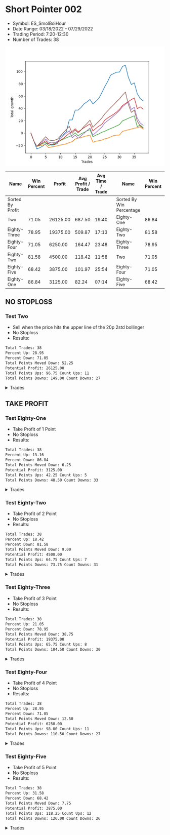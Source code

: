 # Short Pointer 002 
- Symbol: ES_SmolBoiHour
- Date Range: 03/18/2022 - 07/29/2022
- Trading Period: 7:20-12:30
- Number of Trades: 38

![Plot](ShortPointer002ES_SmolBoiHour.png)

| Name | Win Percent | Profit | Avg Profit / Trade | Avg Time / Trade |      | Name | Win Percent | Profit | Avg Profit / Trade | Avg Time / Trade |
| ---- | ----------- | ------ | ------------------ | ---------------- | ---- | ---- | ----------- | ------ | ------------------ | ---------------- |
| Sorted By <br> Profit | | | | | | Sorted By <br> Win Percentage ||||
| Two | 71.05 | 26125.00 | 687.50 | 19:40 |     | Eighty-One | 86.84 | 3125.00 | 82.24 | 07:14 |
| Eighty-Three | 78.95 | 19375.00 | 509.87 | 17:13 |     | Eighty-Two | 81.58 | 4500.00 | 118.42 | 11:58 |
| Eighty-Four | 71.05 | 6250.00 | 164.47 | 23:48 |     | Eighty-Three | 78.95 | 19375.00 | 509.87 | 17:13 |
| Eighty-Two | 81.58 | 4500.00 | 118.42 | 11:58 |     | Two | 71.05 | 26125.00 | 687.50 | 19:40 |
| Eighty-Five | 68.42 | 3875.00 | 101.97 | 25:54 |     | Eighty-Four | 71.05 | 6250.00 | 164.47 | 23:48 |
| Eighty-One | 86.84 | 3125.00 | 82.24 | 07:14 |     | Eighty-Five | 68.42 | 3875.00 | 101.97 | 25:54 |

## NO STOPLOSS

### Test Two
* Sell when the price hits the upper line of the 20p 2std bollinger
* No Stoploss
* Results:
```
Total Trades: 38
Percent Up: 28.95
Percent Down: 71.05
Total Points Moved Down: 52.25
Potential Profit: 26125.00
Total Points Ups: 96.75 Count Ups: 11
Total Points Downs: 149.00 Count Downs: 27
```

<details><summary>Trades</summary>

<code>In: 2022-03-18 12:13:00		Out: 2022-03-18 12:46:00		Total Position Time: 33:00		Total Move Down: -12.75		Total to Date: -12.75</code> <br />
<code>In: 2022-03-24 08:09:00		Out: 2022-03-24 09:03:10		Total Position Time: 54:10		Total Move Down: -13.00		Total to Date: -25.75</code> <br />
<code>In: 2022-03-25 11:34:00		Out: 2022-03-25 12:00:55		Total Position Time: 26:55		Total Move Down: 1.75		Total to Date: -24.00</code> <br />
<code>In: 2022-03-25 11:57:00		Out: 2022-03-25 12:00:55		Total Position Time: 03:55		Total Move Down: 2.75		Total to Date: -21.25</code> <br />
<code>In: 2022-03-29 08:53:00		Out: 2022-03-29 09:01:40		Total Position Time: 08:40		Total Move Down: 3.75		Total to Date: -17.50</code> <br />
<code>In: 2022-03-29 12:15:00		Out: 2022-03-29 12:27:50		Total Position Time: 12:50		Total Move Down: 0.75		Total to Date: -16.75</code> <br />
<code>In: 2022-03-31 07:39:00		Out: 2022-03-31 08:08:30		Total Position Time: 29:30		Total Move Down: -3.00		Total to Date: -19.75</code> <br />
<code>In: 2022-04-04 11:50:00		Out: 2022-04-04 12:03:40		Total Position Time: 13:40		Total Move Down: 0.75		Total to Date: -19.00</code> <br />
<code>In: 2022-04-04 11:57:00		Out: 2022-04-04 12:03:40		Total Position Time: 06:40		Total Move Down: 2.00		Total to Date: -17.00</code> <br />
<code>In: 2022-04-06 11:06:00		Out: 2022-04-06 11:08:10		Total Position Time: 02:10		Total Move Down: 11.25		Total to Date: -5.75</code> <br />
<code>In: 2022-04-20 10:50:00		Out: 2022-04-20 11:13:55		Total Position Time: 23:55		Total Move Down: 3.25		Total to Date: -2.50</code> <br />
<code>In: 2022-04-25 09:29:00		Out: 2022-04-25 10:01:20		Total Position Time: 32:20		Total Move Down: 4.25		Total to Date: 1.75</code> <br />
<code>In: 2022-04-26 10:02:00		Out: 2022-04-26 10:22:20		Total Position Time: 20:20		Total Move Down: 19.50		Total to Date: 21.25</code> <br />
<code>In: 2022-04-28 10:42:00		Out: 2022-04-28 11:15:40		Total Position Time: 33:40		Total Move Down: -0.00		Total to Date: 21.25</code> <br />
<code>In: 2022-05-04 11:07:00		Out: 2022-05-04 11:07:40		Total Position Time: 00:40		Total Move Down: 16.00		Total to Date: 37.25</code> <br />
<code>In: 2022-05-24 10:48:00		Out: 2022-05-24 11:01:50		Total Position Time: 13:50		Total Move Down: -0.00		Total to Date: 37.25</code> <br />
<code>In: 2022-05-24 10:58:00		Out: 2022-05-24 11:01:50		Total Position Time: 03:50		Total Move Down: 4.25		Total to Date: 41.50</code> <br />
<code>In: 2022-05-24 11:42:00		Out: 2022-05-24 11:43:50		Total Position Time: 01:50		Total Move Down: 6.00		Total to Date: 47.50</code> <br />
<code>In: 2022-05-25 10:40:00		Out: 2022-05-25 10:52:10		Total Position Time: 12:10		Total Move Down: 3.00		Total to Date: 50.50</code> <br />
<code>In: 2022-05-26 10:12:00		Out: 2022-05-26 10:22:35		Total Position Time: 10:35		Total Move Down: 4.00		Total to Date: 54.50</code> <br />
<code>In: 2022-05-27 12:03:00		Out: 2022-05-27 12:36:55		Total Position Time: 33:55		Total Move Down: -7.25		Total to Date: 47.25</code> <br />
<code>In: 2022-06-01 12:19:00		Out: 2022-06-01 12:30:05		Total Position Time: 11:05		Total Move Down: 4.25		Total to Date: 51.50</code> <br />
<code>In: 2022-06-07 11:38:00		Out: 2022-06-07 11:43:25		Total Position Time: 05:25		Total Move Down: 4.75		Total to Date: 56.25</code> <br />
<code>In: 2022-06-09 08:47:00		Out: 2022-06-09 09:11:05		Total Position Time: 24:05		Total Move Down: 9.00		Total to Date: 65.25</code> <br />
<code>In: 2022-06-15 11:02:00		Out: 2022-06-15 11:03:05		Total Position Time: 01:05		Total Move Down: 10.00		Total to Date: 75.25</code> <br />
<code>In: 2022-06-17 08:21:00		Out: 2022-06-17 08:45:15		Total Position Time: 24:15		Total Move Down: 8.50		Total to Date: 83.75</code> <br />
<code>In: 2022-06-17 08:35:00		Out: 2022-06-17 08:45:15		Total Position Time: 10:15		Total Move Down: 10.25		Total to Date: 94.00</code> <br />
<code>In: 2022-06-29 12:20:00		Out: 2022-06-29 12:35:20		Total Position Time: 15:20		Total Move Down: 2.50		Total to Date: 96.50</code> <br />
<code>In: 2022-06-30 08:51:00		Out: 2022-06-30 09:06:15		Total Position Time: 15:15		Total Move Down: 2.25		Total to Date: 98.75</code> <br />
<code>In: 2022-07-06 11:00:00		Out: 2022-07-06 11:00:10		Total Position Time: 00:10		Total Move Down: 0.25		Total to Date: 99.00</code> <br />
<code>In: 2022-07-06 11:11:00		Out: 2022-07-06 11:11:45		Total Position Time: 00:45		Total Move Down: 9.00		Total to Date: 108.00</code> <br />
<code>In: 2022-07-08 11:47:00		Out: 2022-07-08 11:54:00		Total Position Time: 07:00		Total Move Down: 2.25		Total to Date: 110.25</code> <br />
<code>In: 2022-07-14 08:13:00		Out: 2022-07-14 09:07:30		Total Position Time: 54:30		Total Move Down: -19.75		Total to Date: 90.50</code> <br />
<code>In: 2022-07-14 11:09:00		Out: 2022-07-14 11:52:00		Total Position Time: 43:00		Total Move Down: -11.75		Total to Date: 78.75</code> <br />
<code>In: 2022-07-18 08:46:00		Out: 2022-07-18 09:08:15		Total Position Time: 22:15		Total Move Down: 2.75		Total to Date: 81.50</code> <br />
<code>In: 2022-07-28 08:09:00		Out: 2022-07-28 09:08:55		Total Position Time: 59:55		Total Move Down: -17.50		Total to Date: 64.00</code> <br />
<code>In: 2022-07-29 11:41:00		Out: 2022-07-29 12:40:55		Total Position Time: 59:55		Total Move Down: -8.00		Total to Date: 56.00</code> <br />
<code>In: 2022-07-29 12:31:00		Out: 2022-07-29 12:46:00		Total Position Time: 15:00		Total Move Down: -3.75		Total to Date: 52.25</code> <br />


</details>

## TAKE PROFIT

### Test Eighty-One
* Take Profit of 1 Point
* No Stoploss
* Results:
```
Total Trades: 38
Percent Up: 13.16
Percent Down: 86.84
Total Points Moved Down: 6.25
Potential Profit: 3125.00
Total Points Ups: 42.25 Count Ups: 5
Total Points Downs: 48.50 Count Downs: 33
```

<details><summary>Trades</summary>

<code>In: 2022-03-18 12:13:00		Out: 2022-03-18 12:46:00		Total Position Time: 33:00		Total Move Down: -12.75		Total to Date: -12.75</code> <br />
<code>In: 2022-03-24 08:09:00		Out: 2022-03-24 09:08:55		Total Position Time: 59:55		Total Move Down: -9.00		Total to Date: -21.75</code> <br />
<code>In: 2022-03-25 11:34:00		Out: 2022-03-25 11:35:15		Total Position Time: 01:15		Total Move Down: 1.25		Total to Date: -20.50</code> <br />
<code>In: 2022-03-25 11:57:00		Out: 2022-03-25 11:58:45		Total Position Time: 01:45		Total Move Down: 1.00		Total to Date: -19.50</code> <br />
<code>In: 2022-03-29 08:53:00		Out: 2022-03-29 08:57:35		Total Position Time: 04:35		Total Move Down: 1.00		Total to Date: -18.50</code> <br />
<code>In: 2022-03-29 12:15:00		Out: 2022-03-29 12:46:00		Total Position Time: 31:00		Total Move Down: -5.25		Total to Date: -23.75</code> <br />
<code>In: 2022-03-31 07:39:00		Out: 2022-03-31 07:41:25		Total Position Time: 02:25		Total Move Down: 1.25		Total to Date: -22.50</code> <br />
<code>In: 2022-04-04 11:50:00		Out: 2022-04-04 11:52:10		Total Position Time: 02:10		Total Move Down: 0.75		Total to Date: -21.75</code> <br />
<code>In: 2022-04-04 11:57:00		Out: 2022-04-04 12:00:05		Total Position Time: 03:05		Total Move Down: 1.00		Total to Date: -20.75</code> <br />
<code>In: 2022-04-06 11:06:00		Out: 2022-04-06 11:07:00		Total Position Time: 01:00		Total Move Down: 1.25		Total to Date: -19.50</code> <br />
<code>In: 2022-04-20 10:50:00		Out: 2022-04-20 10:50:20		Total Position Time: 00:20		Total Move Down: 1.00		Total to Date: -18.50</code> <br />
<code>In: 2022-04-25 09:29:00		Out: 2022-04-25 09:31:05		Total Position Time: 02:05		Total Move Down: 1.00		Total to Date: -17.50</code> <br />
<code>In: 2022-04-26 10:02:00		Out: 2022-04-26 10:02:10		Total Position Time: 00:10		Total Move Down: 2.00		Total to Date: -15.50</code> <br />
<code>In: 2022-04-28 10:42:00		Out: 2022-04-28 10:42:10		Total Position Time: 00:10		Total Move Down: 1.50		Total to Date: -14.00</code> <br />
<code>In: 2022-05-04 11:07:00		Out: 2022-05-04 11:07:10		Total Position Time: 00:10		Total Move Down: 4.25		Total to Date: -9.75</code> <br />
<code>In: 2022-05-24 10:48:00		Out: 2022-05-24 11:05:00		Total Position Time: 17:00		Total Move Down: 1.50		Total to Date: -8.25</code> <br />
<code>In: 2022-05-24 10:58:00		Out: 2022-05-24 11:01:30		Total Position Time: 03:30		Total Move Down: 1.00		Total to Date: -7.25</code> <br />
<code>In: 2022-05-24 11:42:00		Out: 2022-05-24 11:42:10		Total Position Time: 00:10		Total Move Down: 1.50		Total to Date: -5.75</code> <br />
<code>In: 2022-05-25 10:40:00		Out: 2022-05-25 10:41:05		Total Position Time: 01:05		Total Move Down: 1.25		Total to Date: -4.50</code> <br />
<code>In: 2022-05-26 10:12:00		Out: 2022-05-26 10:12:20		Total Position Time: 00:20		Total Move Down: 1.00		Total to Date: -3.50</code> <br />
<code>In: 2022-05-27 12:03:00		Out: 2022-05-27 12:46:00		Total Position Time: 43:00		Total Move Down: -11.50		Total to Date: -15.00</code> <br />
<code>In: 2022-06-01 12:19:00		Out: 2022-06-01 12:25:30		Total Position Time: 06:30		Total Move Down: 1.75		Total to Date: -13.25</code> <br />
<code>In: 2022-06-07 11:38:00		Out: 2022-06-07 11:40:55		Total Position Time: 02:55		Total Move Down: 0.75		Total to Date: -12.50</code> <br />
<code>In: 2022-06-09 08:47:00		Out: 2022-06-09 08:48:05		Total Position Time: 01:05		Total Move Down: 1.00		Total to Date: -11.50</code> <br />
<code>In: 2022-06-15 11:02:00		Out: 2022-06-15 11:02:10		Total Position Time: 00:10		Total Move Down: 2.00		Total to Date: -9.50</code> <br />
<code>In: 2022-06-17 08:21:00		Out: 2022-06-17 08:22:10		Total Position Time: 01:10		Total Move Down: 1.25		Total to Date: -8.25</code> <br />
<code>In: 2022-06-17 08:35:00		Out: 2022-06-17 08:35:45		Total Position Time: 00:45		Total Move Down: 2.00		Total to Date: -6.25</code> <br />
<code>In: 2022-06-29 12:20:00		Out: 2022-06-29 12:34:15		Total Position Time: 14:15		Total Move Down: 2.00		Total to Date: -4.25</code> <br />
<code>In: 2022-06-30 08:51:00		Out: 2022-06-30 09:06:00		Total Position Time: 15:00		Total Move Down: 0.75		Total to Date: -3.50</code> <br />
<code>In: 2022-07-06 11:00:00		Out: 2022-07-06 11:00:10		Total Position Time: 00:10		Total Move Down: 0.25		Total to Date: -3.25</code> <br />
<code>In: 2022-07-06 11:11:00		Out: 2022-07-06 11:11:10		Total Position Time: 00:10		Total Move Down: 6.00		Total to Date: 2.75</code> <br />
<code>In: 2022-07-08 11:47:00		Out: 2022-07-08 11:49:25		Total Position Time: 02:25		Total Move Down: 1.25		Total to Date: 4.00</code> <br />
<code>In: 2022-07-14 08:13:00		Out: 2022-07-14 08:14:30		Total Position Time: 01:30		Total Move Down: 1.25		Total to Date: 5.25</code> <br />
<code>In: 2022-07-14 11:09:00		Out: 2022-07-14 11:10:30		Total Position Time: 01:30		Total Move Down: 1.25		Total to Date: 6.50</code> <br />
<code>In: 2022-07-18 08:46:00		Out: 2022-07-18 08:47:35		Total Position Time: 01:35		Total Move Down: 1.25		Total to Date: 7.75</code> <br />
<code>In: 2022-07-28 08:09:00		Out: 2022-07-28 08:11:20		Total Position Time: 02:20		Total Move Down: 1.00		Total to Date: 8.75</code> <br />
<code>In: 2022-07-29 11:41:00		Out: 2022-07-29 11:41:20		Total Position Time: 00:20		Total Move Down: 1.25		Total to Date: 10.00</code> <br />
<code>In: 2022-07-29 12:31:00		Out: 2022-07-29 12:46:00		Total Position Time: 15:00		Total Move Down: -3.75		Total to Date: 6.25</code> <br />


</details>

### Test Eighty-Two
* Take Profit of 2 Point
* No Stoploss
* Results:
```
Total Trades: 38
Percent Up: 18.42
Percent Down: 81.58
Total Points Moved Down: 9.00
Potential Profit: 4500.00
Total Points Ups: 64.75 Count Ups: 7
Total Points Downs: 73.75 Count Downs: 31
```

<details><summary>Trades</summary>

<code>In: 2022-03-18 12:13:00		Out: 2022-03-18 12:46:00		Total Position Time: 33:00		Total Move Down: -12.75		Total to Date: -12.75</code> <br />
<code>In: 2022-03-24 08:09:00		Out: 2022-03-24 09:08:55		Total Position Time: 59:55		Total Move Down: -9.00		Total to Date: -21.75</code> <br />
<code>In: 2022-03-25 11:34:00		Out: 2022-03-25 11:40:25		Total Position Time: 06:25		Total Move Down: 2.00		Total to Date: -19.75</code> <br />
<code>In: 2022-03-25 11:57:00		Out: 2022-03-25 12:00:50		Total Position Time: 03:50		Total Move Down: 2.75		Total to Date: -17.00</code> <br />
<code>In: 2022-03-29 08:53:00		Out: 2022-03-29 08:58:35		Total Position Time: 05:35		Total Move Down: 2.00		Total to Date: -15.00</code> <br />
<code>In: 2022-03-29 12:15:00		Out: 2022-03-29 12:46:00		Total Position Time: 31:00		Total Move Down: -5.25		Total to Date: -20.25</code> <br />
<code>In: 2022-03-31 07:39:00		Out: 2022-03-31 07:41:50		Total Position Time: 02:50		Total Move Down: 1.75		Total to Date: -18.50</code> <br />
<code>In: 2022-04-04 11:50:00		Out: 2022-04-04 12:45:10		Total Position Time: 55:10		Total Move Down: 1.75		Total to Date: -16.75</code> <br />
<code>In: 2022-04-04 11:57:00		Out: 2022-04-04 12:03:35		Total Position Time: 06:35		Total Move Down: 1.75		Total to Date: -15.00</code> <br />
<code>In: 2022-04-06 11:06:00		Out: 2022-04-06 11:07:05		Total Position Time: 01:05		Total Move Down: 2.75		Total to Date: -12.25</code> <br />
<code>In: 2022-04-20 10:50:00		Out: 2022-04-20 10:51:30		Total Position Time: 01:30		Total Move Down: 2.25		Total to Date: -10.00</code> <br />
<code>In: 2022-04-25 09:29:00		Out: 2022-04-25 09:31:10		Total Position Time: 02:10		Total Move Down: 2.25		Total to Date: -7.75</code> <br />
<code>In: 2022-04-26 10:02:00		Out: 2022-04-26 10:02:10		Total Position Time: 00:10		Total Move Down: 2.00		Total to Date: -5.75</code> <br />
<code>In: 2022-04-28 10:42:00		Out: 2022-04-28 10:44:05		Total Position Time: 02:05		Total Move Down: 2.00		Total to Date: -3.75</code> <br />
<code>In: 2022-05-04 11:07:00		Out: 2022-05-04 11:07:10		Total Position Time: 00:10		Total Move Down: 4.25		Total to Date: 0.50</code> <br />
<code>In: 2022-05-24 10:48:00		Out: 2022-05-24 11:47:55		Total Position Time: 59:55		Total Move Down: -5.00		Total to Date: -4.50</code> <br />
<code>In: 2022-05-24 10:58:00		Out: 2022-05-24 11:01:40		Total Position Time: 03:40		Total Move Down: 3.25		Total to Date: -1.25</code> <br />
<code>In: 2022-05-24 11:42:00		Out: 2022-05-24 11:42:20		Total Position Time: 00:20		Total Move Down: 2.25		Total to Date: 1.00</code> <br />
<code>In: 2022-05-25 10:40:00		Out: 2022-05-25 10:41:15		Total Position Time: 01:15		Total Move Down: 2.50		Total to Date: 3.50</code> <br />
<code>In: 2022-05-26 10:12:00		Out: 2022-05-26 10:12:40		Total Position Time: 00:40		Total Move Down: 2.00		Total to Date: 5.50</code> <br />
<code>In: 2022-05-27 12:03:00		Out: 2022-05-27 12:46:00		Total Position Time: 43:00		Total Move Down: -11.50		Total to Date: -6.00</code> <br />
<code>In: 2022-06-01 12:19:00		Out: 2022-06-01 12:25:40		Total Position Time: 06:40		Total Move Down: 2.50		Total to Date: -3.50</code> <br />
<code>In: 2022-06-07 11:38:00		Out: 2022-06-07 11:41:50		Total Position Time: 03:50		Total Move Down: 2.00		Total to Date: -1.50</code> <br />
<code>In: 2022-06-09 08:47:00		Out: 2022-06-09 08:48:20		Total Position Time: 01:20		Total Move Down: 2.75		Total to Date: 1.25</code> <br />
<code>In: 2022-06-15 11:02:00		Out: 2022-06-15 11:02:45		Total Position Time: 00:45		Total Move Down: 1.50		Total to Date: 2.75</code> <br />
<code>In: 2022-06-17 08:21:00		Out: 2022-06-17 08:22:40		Total Position Time: 01:40		Total Move Down: 2.50		Total to Date: 5.25</code> <br />
<code>In: 2022-06-17 08:35:00		Out: 2022-06-17 08:35:45		Total Position Time: 00:45		Total Move Down: 2.00		Total to Date: 7.25</code> <br />
<code>In: 2022-06-29 12:20:00		Out: 2022-06-29 12:34:15		Total Position Time: 14:15		Total Move Down: 2.00		Total to Date: 9.25</code> <br />
<code>In: 2022-06-30 08:51:00		Out: 2022-06-30 09:06:15		Total Position Time: 15:15		Total Move Down: 2.25		Total to Date: 11.50</code> <br />
<code>In: 2022-07-06 11:00:00		Out: 2022-07-06 11:00:15		Total Position Time: 00:15		Total Move Down: 2.25		Total to Date: 13.75</code> <br />
<code>In: 2022-07-06 11:11:00		Out: 2022-07-06 11:11:10		Total Position Time: 00:10		Total Move Down: 6.00		Total to Date: 19.75</code> <br />
<code>In: 2022-07-08 11:47:00		Out: 2022-07-08 11:53:50		Total Position Time: 06:50		Total Move Down: 2.00		Total to Date: 21.75</code> <br />
<code>In: 2022-07-14 08:13:00		Out: 2022-07-14 08:15:15		Total Position Time: 02:15		Total Move Down: 2.25		Total to Date: 24.00</code> <br />
<code>In: 2022-07-14 11:09:00		Out: 2022-07-14 11:10:35		Total Position Time: 01:35		Total Move Down: 2.00		Total to Date: 26.00</code> <br />
<code>In: 2022-07-18 08:46:00		Out: 2022-07-18 08:49:35		Total Position Time: 03:35		Total Move Down: 2.00		Total to Date: 28.00</code> <br />
<code>In: 2022-07-28 08:09:00		Out: 2022-07-28 09:08:55		Total Position Time: 59:55		Total Move Down: -17.50		Total to Date: 10.50</code> <br />
<code>In: 2022-07-29 11:41:00		Out: 2022-07-29 11:41:40		Total Position Time: 00:40		Total Move Down: 2.25		Total to Date: 12.75</code> <br />
<code>In: 2022-07-29 12:31:00		Out: 2022-07-29 12:46:00		Total Position Time: 15:00		Total Move Down: -3.75		Total to Date: 9.00</code> <br />


</details>

### Test Eighty-Three
* Take Profit of 3 Point
* No Stoploss
* Results:
```
Total Trades: 38
Percent Up: 21.05
Percent Down: 78.95
Total Points Moved Down: 38.75
Potential Profit: 19375.00
Total Points Ups: 65.75 Count Ups: 8
Total Points Downs: 104.50 Count Downs: 30
```

<details><summary>Trades</summary>

<code>In: 2022-03-18 12:13:00		Out: 2022-03-18 12:46:00		Total Position Time: 33:00		Total Move Down: -12.75		Total to Date: -12.75</code> <br />
<code>In: 2022-03-24 08:09:00		Out: 2022-03-24 09:08:55		Total Position Time: 59:55		Total Move Down: -9.00		Total to Date: -21.75</code> <br />
<code>In: 2022-03-25 11:34:00		Out: 2022-03-25 12:01:45		Total Position Time: 27:45		Total Move Down: 3.00		Total to Date: -18.75</code> <br />
<code>In: 2022-03-25 11:57:00		Out: 2022-03-25 12:01:00		Total Position Time: 04:00		Total Move Down: 3.00		Total to Date: -15.75</code> <br />
<code>In: 2022-03-29 08:53:00		Out: 2022-03-29 09:01:35		Total Position Time: 08:35		Total Move Down: 3.25		Total to Date: -12.50</code> <br />
<code>In: 2022-03-29 12:15:00		Out: 2022-03-29 12:46:00		Total Position Time: 31:00		Total Move Down: -5.25		Total to Date: -17.75</code> <br />
<code>In: 2022-03-31 07:39:00		Out: 2022-03-31 08:38:55		Total Position Time: 59:55		Total Move Down: -1.00		Total to Date: -18.75</code> <br />
<code>In: 2022-04-04 11:50:00		Out: 2022-04-04 12:46:00		Total Position Time: 56:00		Total Move Down: 0.50		Total to Date: -18.25</code> <br />
<code>In: 2022-04-04 11:57:00		Out: 2022-04-04 12:45:05		Total Position Time: 48:05		Total Move Down: 3.25		Total to Date: -15.00</code> <br />
<code>In: 2022-04-06 11:06:00		Out: 2022-04-06 11:07:15		Total Position Time: 01:15		Total Move Down: 3.50		Total to Date: -11.50</code> <br />
<code>In: 2022-04-20 10:50:00		Out: 2022-04-20 10:55:05		Total Position Time: 05:05		Total Move Down: 2.75		Total to Date: -8.75</code> <br />
<code>In: 2022-04-25 09:29:00		Out: 2022-04-25 10:01:20		Total Position Time: 32:20		Total Move Down: 4.25		Total to Date: -4.50</code> <br />
<code>In: 2022-04-26 10:02:00		Out: 2022-04-26 10:02:25		Total Position Time: 00:25		Total Move Down: 4.00		Total to Date: -0.50</code> <br />
<code>In: 2022-04-28 10:42:00		Out: 2022-04-28 10:44:10		Total Position Time: 02:10		Total Move Down: 3.25		Total to Date: 2.75</code> <br />
<code>In: 2022-05-04 11:07:00		Out: 2022-05-04 11:07:10		Total Position Time: 00:10		Total Move Down: 4.25		Total to Date: 7.00</code> <br />
<code>In: 2022-05-24 10:48:00		Out: 2022-05-24 11:47:55		Total Position Time: 59:55		Total Move Down: -5.00		Total to Date: 2.00</code> <br />
<code>In: 2022-05-24 10:58:00		Out: 2022-05-24 11:01:40		Total Position Time: 03:40		Total Move Down: 3.25		Total to Date: 5.25</code> <br />
<code>In: 2022-05-24 11:42:00		Out: 2022-05-24 11:43:10		Total Position Time: 01:10		Total Move Down: 3.50		Total to Date: 8.75</code> <br />
<code>In: 2022-05-25 10:40:00		Out: 2022-05-25 10:52:10		Total Position Time: 12:10		Total Move Down: 3.00		Total to Date: 11.75</code> <br />
<code>In: 2022-05-26 10:12:00		Out: 2022-05-26 10:12:45		Total Position Time: 00:45		Total Move Down: 3.00		Total to Date: 14.75</code> <br />
<code>In: 2022-05-27 12:03:00		Out: 2022-05-27 12:46:00		Total Position Time: 43:00		Total Move Down: -11.50		Total to Date: 3.25</code> <br />
<code>In: 2022-06-01 12:19:00		Out: 2022-06-01 12:30:05		Total Position Time: 11:05		Total Move Down: 4.25		Total to Date: 7.50</code> <br />
<code>In: 2022-06-07 11:38:00		Out: 2022-06-07 11:43:00		Total Position Time: 05:00		Total Move Down: 3.75		Total to Date: 11.25</code> <br />
<code>In: 2022-06-09 08:47:00		Out: 2022-06-09 08:48:20		Total Position Time: 01:20		Total Move Down: 2.75		Total to Date: 14.00</code> <br />
<code>In: 2022-06-15 11:02:00		Out: 2022-06-15 11:03:00		Total Position Time: 01:00		Total Move Down: 6.75		Total to Date: 20.75</code> <br />
<code>In: 2022-06-17 08:21:00		Out: 2022-06-17 08:22:45		Total Position Time: 01:45		Total Move Down: 3.75		Total to Date: 24.50</code> <br />
<code>In: 2022-06-17 08:35:00		Out: 2022-06-17 08:36:55		Total Position Time: 01:55		Total Move Down: 3.00		Total to Date: 27.50</code> <br />
<code>In: 2022-06-29 12:20:00		Out: 2022-06-29 12:35:15		Total Position Time: 15:15		Total Move Down: 3.00		Total to Date: 30.50</code> <br />
<code>In: 2022-06-30 08:51:00		Out: 2022-06-30 09:06:20		Total Position Time: 15:20		Total Move Down: 3.50		Total to Date: 34.00</code> <br />
<code>In: 2022-07-06 11:00:00		Out: 2022-07-06 11:00:40		Total Position Time: 00:40		Total Move Down: 4.50		Total to Date: 38.50</code> <br />
<code>In: 2022-07-06 11:11:00		Out: 2022-07-06 11:11:10		Total Position Time: 00:10		Total Move Down: 6.00		Total to Date: 44.50</code> <br />
<code>In: 2022-07-08 11:47:00		Out: 2022-07-08 11:54:10		Total Position Time: 07:10		Total Move Down: 3.50		Total to Date: 48.00</code> <br />
<code>In: 2022-07-14 08:13:00		Out: 2022-07-14 08:15:25		Total Position Time: 02:25		Total Move Down: 3.00		Total to Date: 51.00</code> <br />
<code>In: 2022-07-14 11:09:00		Out: 2022-07-14 11:12:05		Total Position Time: 03:05		Total Move Down: 3.25		Total to Date: 54.25</code> <br />
<code>In: 2022-07-18 08:46:00		Out: 2022-07-18 09:08:15		Total Position Time: 22:15		Total Move Down: 2.75		Total to Date: 57.00</code> <br />
<code>In: 2022-07-28 08:09:00		Out: 2022-07-28 09:08:55		Total Position Time: 59:55		Total Move Down: -17.50		Total to Date: 39.50</code> <br />
<code>In: 2022-07-29 11:41:00		Out: 2022-07-29 11:42:10		Total Position Time: 01:10		Total Move Down: 3.00		Total to Date: 42.50</code> <br />
<code>In: 2022-07-29 12:31:00		Out: 2022-07-29 12:46:00		Total Position Time: 15:00		Total Move Down: -3.75		Total to Date: 38.75</code> <br />


</details>

### Test Eighty-Four
* Take Profit of 4 Point
* No Stoploss
* Results:
```
Total Trades: 38
Percent Up: 28.95
Percent Down: 71.05
Total Points Moved Down: 12.50
Potential Profit: 6250.00
Total Points Ups: 98.00 Count Ups: 11
Total Points Downs: 110.50 Count Downs: 27
```

<details><summary>Trades</summary>

<code>In: 2022-03-18 12:13:00		Out: 2022-03-18 12:46:00		Total Position Time: 33:00		Total Move Down: -12.75		Total to Date: -12.75</code> <br />
<code>In: 2022-03-24 08:09:00		Out: 2022-03-24 09:08:55		Total Position Time: 59:55		Total Move Down: -9.00		Total to Date: -21.75</code> <br />
<code>In: 2022-03-25 11:34:00		Out: 2022-03-25 12:01:55		Total Position Time: 27:55		Total Move Down: 4.25		Total to Date: -17.50</code> <br />
<code>In: 2022-03-25 11:57:00		Out: 2022-03-25 12:01:45		Total Position Time: 04:45		Total Move Down: 4.00		Total to Date: -13.50</code> <br />
<code>In: 2022-03-29 08:53:00		Out: 2022-03-29 09:01:40		Total Position Time: 08:40		Total Move Down: 3.75		Total to Date: -9.75</code> <br />
<code>In: 2022-03-29 12:15:00		Out: 2022-03-29 12:46:00		Total Position Time: 31:00		Total Move Down: -5.25		Total to Date: -15.00</code> <br />
<code>In: 2022-03-31 07:39:00		Out: 2022-03-31 08:38:55		Total Position Time: 59:55		Total Move Down: -1.00		Total to Date: -16.00</code> <br />
<code>In: 2022-04-04 11:50:00		Out: 2022-04-04 12:46:00		Total Position Time: 56:00		Total Move Down: 0.50		Total to Date: -15.50</code> <br />
<code>In: 2022-04-04 11:57:00		Out: 2022-04-04 12:46:00		Total Position Time: 49:00		Total Move Down: 1.75		Total to Date: -13.75</code> <br />
<code>In: 2022-04-06 11:06:00		Out: 2022-04-06 11:07:20		Total Position Time: 01:20		Total Move Down: 5.25		Total to Date: -8.50</code> <br />
<code>In: 2022-04-20 10:50:00		Out: 2022-04-20 11:14:30		Total Position Time: 24:30		Total Move Down: 4.00		Total to Date: -4.50</code> <br />
<code>In: 2022-04-25 09:29:00		Out: 2022-04-25 10:01:20		Total Position Time: 32:20		Total Move Down: 4.25		Total to Date: -0.25</code> <br />
<code>In: 2022-04-26 10:02:00		Out: 2022-04-26 10:02:25		Total Position Time: 00:25		Total Move Down: 4.00		Total to Date: 3.75</code> <br />
<code>In: 2022-04-28 10:42:00		Out: 2022-04-28 11:41:55		Total Position Time: 59:55		Total Move Down: -11.50		Total to Date: -7.75</code> <br />
<code>In: 2022-05-04 11:07:00		Out: 2022-05-04 11:07:10		Total Position Time: 00:10		Total Move Down: 4.25		Total to Date: -3.50</code> <br />
<code>In: 2022-05-24 10:48:00		Out: 2022-05-24 11:47:55		Total Position Time: 59:55		Total Move Down: -5.00		Total to Date: -8.50</code> <br />
<code>In: 2022-05-24 10:58:00		Out: 2022-05-24 11:01:45		Total Position Time: 03:45		Total Move Down: 4.00		Total to Date: -4.50</code> <br />
<code>In: 2022-05-24 11:42:00		Out: 2022-05-24 11:43:15		Total Position Time: 01:15		Total Move Down: 4.00		Total to Date: -0.50</code> <br />
<code>In: 2022-05-25 10:40:00		Out: 2022-05-25 10:53:35		Total Position Time: 13:35		Total Move Down: 4.50		Total to Date: 4.00</code> <br />
<code>In: 2022-05-26 10:12:00		Out: 2022-05-26 10:22:35		Total Position Time: 10:35		Total Move Down: 4.00		Total to Date: 8.00</code> <br />
<code>In: 2022-05-27 12:03:00		Out: 2022-05-27 12:46:00		Total Position Time: 43:00		Total Move Down: -11.50		Total to Date: -3.50</code> <br />
<code>In: 2022-06-01 12:19:00		Out: 2022-06-01 12:30:05		Total Position Time: 11:05		Total Move Down: 4.25		Total to Date: 0.75</code> <br />
<code>In: 2022-06-07 11:38:00		Out: 2022-06-07 11:43:05		Total Position Time: 05:05		Total Move Down: 4.50		Total to Date: 5.25</code> <br />
<code>In: 2022-06-09 08:47:00		Out: 2022-06-09 08:48:35		Total Position Time: 01:35		Total Move Down: 4.25		Total to Date: 9.50</code> <br />
<code>In: 2022-06-15 11:02:00		Out: 2022-06-15 11:03:00		Total Position Time: 01:00		Total Move Down: 6.75		Total to Date: 16.25</code> <br />
<code>In: 2022-06-17 08:21:00		Out: 2022-06-17 08:23:10		Total Position Time: 02:10		Total Move Down: 3.75		Total to Date: 20.00</code> <br />
<code>In: 2022-06-17 08:35:00		Out: 2022-06-17 08:38:35		Total Position Time: 03:35		Total Move Down: 3.75		Total to Date: 23.75</code> <br />
<code>In: 2022-06-29 12:20:00		Out: 2022-06-29 12:37:05		Total Position Time: 17:05		Total Move Down: 4.00		Total to Date: 27.75</code> <br />
<code>In: 2022-06-30 08:51:00		Out: 2022-06-30 09:07:15		Total Position Time: 16:15		Total Move Down: 4.25		Total to Date: 32.00</code> <br />
<code>In: 2022-07-06 11:00:00		Out: 2022-07-06 11:00:40		Total Position Time: 00:40		Total Move Down: 4.50		Total to Date: 36.50</code> <br />
<code>In: 2022-07-06 11:11:00		Out: 2022-07-06 11:11:10		Total Position Time: 00:10		Total Move Down: 6.00		Total to Date: 42.50</code> <br />
<code>In: 2022-07-08 11:47:00		Out: 2022-07-08 11:54:40		Total Position Time: 07:40		Total Move Down: 4.00		Total to Date: 46.50</code> <br />
<code>In: 2022-07-14 08:13:00		Out: 2022-07-14 08:15:45		Total Position Time: 02:45		Total Move Down: 4.50		Total to Date: 51.00</code> <br />
<code>In: 2022-07-14 11:09:00		Out: 2022-07-14 12:08:55		Total Position Time: 59:55		Total Move Down: -12.75		Total to Date: 38.25</code> <br />
<code>In: 2022-07-18 08:46:00		Out: 2022-07-18 09:45:55		Total Position Time: 59:55		Total Move Down: 3.50		Total to Date: 41.75</code> <br />
<code>In: 2022-07-28 08:09:00		Out: 2022-07-28 09:08:55		Total Position Time: 59:55		Total Move Down: -17.50		Total to Date: 24.25</code> <br />
<code>In: 2022-07-29 11:41:00		Out: 2022-07-29 12:40:55		Total Position Time: 59:55		Total Move Down: -8.00		Total to Date: 16.25</code> <br />
<code>In: 2022-07-29 12:31:00		Out: 2022-07-29 12:46:00		Total Position Time: 15:00		Total Move Down: -3.75		Total to Date: 12.50</code> <br />


</details>

### Test Eighty-Five
* Take Profit of 5 Point
* No Stoploss
* Results:
```
Total Trades: 38
Percent Up: 31.58
Percent Down: 68.42
Total Points Moved Down: 7.75
Potential Profit: 3875.00
Total Points Ups: 118.25 Count Ups: 12
Total Points Downs: 126.00 Count Downs: 26
```

<details><summary>Trades</summary>

<code>In: 2022-03-18 12:13:00		Out: 2022-03-18 12:46:00		Total Position Time: 33:00		Total Move Down: -12.75		Total to Date: -12.75</code> <br />
<code>In: 2022-03-24 08:09:00		Out: 2022-03-24 09:08:55		Total Position Time: 59:55		Total Move Down: -9.00		Total to Date: -21.75</code> <br />
<code>In: 2022-03-25 11:34:00		Out: 2022-03-25 12:02:00		Total Position Time: 28:00		Total Move Down: 5.25		Total to Date: -16.50</code> <br />
<code>In: 2022-03-25 11:57:00		Out: 2022-03-25 12:01:55		Total Position Time: 04:55		Total Move Down: 5.25		Total to Date: -11.25</code> <br />
<code>In: 2022-03-29 08:53:00		Out: 2022-03-29 09:02:10		Total Position Time: 09:10		Total Move Down: 5.25		Total to Date: -6.00</code> <br />
<code>In: 2022-03-29 12:15:00		Out: 2022-03-29 12:46:00		Total Position Time: 31:00		Total Move Down: -5.25		Total to Date: -11.25</code> <br />
<code>In: 2022-03-31 07:39:00		Out: 2022-03-31 08:38:55		Total Position Time: 59:55		Total Move Down: -1.00		Total to Date: -12.25</code> <br />
<code>In: 2022-04-04 11:50:00		Out: 2022-04-04 12:46:00		Total Position Time: 56:00		Total Move Down: 0.50		Total to Date: -11.75</code> <br />
<code>In: 2022-04-04 11:57:00		Out: 2022-04-04 12:46:00		Total Position Time: 49:00		Total Move Down: 1.75		Total to Date: -10.00</code> <br />
<code>In: 2022-04-06 11:06:00		Out: 2022-04-06 11:07:20		Total Position Time: 01:20		Total Move Down: 5.25		Total to Date: -4.75</code> <br />
<code>In: 2022-04-20 10:50:00		Out: 2022-04-20 11:17:15		Total Position Time: 27:15		Total Move Down: 5.25		Total to Date: 0.50</code> <br />
<code>In: 2022-04-25 09:29:00		Out: 2022-04-25 10:01:40		Total Position Time: 32:40		Total Move Down: 5.25		Total to Date: 5.75</code> <br />
<code>In: 2022-04-26 10:02:00		Out: 2022-04-26 10:02:30		Total Position Time: 00:30		Total Move Down: 5.25		Total to Date: 11.00</code> <br />
<code>In: 2022-04-28 10:42:00		Out: 2022-04-28 11:41:55		Total Position Time: 59:55		Total Move Down: -11.50		Total to Date: -0.50</code> <br />
<code>In: 2022-05-04 11:07:00		Out: 2022-05-04 11:07:15		Total Position Time: 00:15		Total Move Down: 5.50		Total to Date: 5.00</code> <br />
<code>In: 2022-05-24 10:48:00		Out: 2022-05-24 11:47:55		Total Position Time: 59:55		Total Move Down: -5.00		Total to Date: 0.00</code> <br />
<code>In: 2022-05-24 10:58:00		Out: 2022-05-24 11:04:55		Total Position Time: 06:55		Total Move Down: 5.00		Total to Date: 5.00</code> <br />
<code>In: 2022-05-24 11:42:00		Out: 2022-05-24 11:43:25		Total Position Time: 01:25		Total Move Down: 5.75		Total to Date: 10.75</code> <br />
<code>In: 2022-05-25 10:40:00		Out: 2022-05-25 10:56:15		Total Position Time: 16:15		Total Move Down: 4.75		Total to Date: 15.50</code> <br />
<code>In: 2022-05-26 10:12:00		Out: 2022-05-26 10:22:50		Total Position Time: 10:50		Total Move Down: 5.25		Total to Date: 20.75</code> <br />
<code>In: 2022-05-27 12:03:00		Out: 2022-05-27 12:46:00		Total Position Time: 43:00		Total Move Down: -11.50		Total to Date: 9.25</code> <br />
<code>In: 2022-06-01 12:19:00		Out: 2022-06-01 12:32:50		Total Position Time: 13:50		Total Move Down: 5.00		Total to Date: 14.25</code> <br />
<code>In: 2022-06-07 11:38:00		Out: 2022-06-07 11:43:25		Total Position Time: 05:25		Total Move Down: 4.75		Total to Date: 19.00</code> <br />
<code>In: 2022-06-09 08:47:00		Out: 2022-06-09 08:48:50		Total Position Time: 01:50		Total Move Down: 5.25		Total to Date: 24.25</code> <br />
<code>In: 2022-06-15 11:02:00		Out: 2022-06-15 11:03:00		Total Position Time: 01:00		Total Move Down: 6.75		Total to Date: 31.00</code> <br />
<code>In: 2022-06-17 08:21:00		Out: 2022-06-17 08:24:15		Total Position Time: 03:15		Total Move Down: 5.00		Total to Date: 36.00</code> <br />
<code>In: 2022-06-17 08:35:00		Out: 2022-06-17 08:39:00		Total Position Time: 04:00		Total Move Down: 5.00		Total to Date: 41.00</code> <br />
<code>In: 2022-06-29 12:20:00		Out: 2022-06-29 12:41:05		Total Position Time: 21:05		Total Move Down: 4.75		Total to Date: 45.75</code> <br />
<code>In: 2022-06-30 08:51:00		Out: 2022-06-30 09:09:40		Total Position Time: 18:40		Total Move Down: 5.00		Total to Date: 50.75</code> <br />
<code>In: 2022-07-06 11:00:00		Out: 2022-07-06 11:01:15		Total Position Time: 01:15		Total Move Down: 4.75		Total to Date: 55.50</code> <br />
<code>In: 2022-07-06 11:11:00		Out: 2022-07-06 11:11:10		Total Position Time: 00:10		Total Move Down: 6.00		Total to Date: 61.50</code> <br />
<code>In: 2022-07-08 11:47:00		Out: 2022-07-08 11:55:00		Total Position Time: 08:00		Total Move Down: 5.00		Total to Date: 66.50</code> <br />
<code>In: 2022-07-14 08:13:00		Out: 2022-07-14 09:12:55		Total Position Time: 59:55		Total Move Down: -20.25		Total to Date: 46.25</code> <br />
<code>In: 2022-07-14 11:09:00		Out: 2022-07-14 12:08:55		Total Position Time: 59:55		Total Move Down: -12.75		Total to Date: 33.50</code> <br />
<code>In: 2022-07-18 08:46:00		Out: 2022-07-18 09:45:55		Total Position Time: 59:55		Total Move Down: 3.50		Total to Date: 37.00</code> <br />
<code>In: 2022-07-28 08:09:00		Out: 2022-07-28 09:08:55		Total Position Time: 59:55		Total Move Down: -17.50		Total to Date: 19.50</code> <br />
<code>In: 2022-07-29 11:41:00		Out: 2022-07-29 12:40:55		Total Position Time: 59:55		Total Move Down: -8.00		Total to Date: 11.50</code> <br />
<code>In: 2022-07-29 12:31:00		Out: 2022-07-29 12:46:00		Total Position Time: 15:00		Total Move Down: -3.75		Total to Date: 7.75</code> <br />


</details>